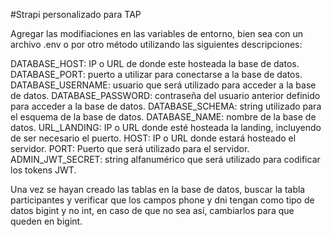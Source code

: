 #Strapi personalizado para TAP

Agregar las modifiaciones en las variables de entorno, bien sea con un archivo .env o por otro método utilizando las siguientes descripciones: 

DATABASE_HOST: IP o URL de donde este hosteada la base de datos.
DATABASE_PORT: puerto a utilizar para conectarse a la base de datos.
DATABASE_USERNAME: usuario que será utilizado para acceder a la base de datos.
DATABASE_PASSWORD: contraseña del usuario anterior definido para acceder a la base de datos.
DATABASE_SCHEMA: string utilizado para el esquema de la base de datos.
DATABASE_NAME: nombre de la base de datos.
URL_LANDING: IP o URL donde esté hosteada la landing, incluyendo de ser necesario el puerto.
HOST: IP o URL donde estará hosteado el servidor.
PORT: Puerto que será utilizado para el servidor.
ADMIN_JWT_SECRET: string alfanumérico que será utilizado para codificar los tokens JWT.

Una vez se hayan creado las tablas en la base de datos, buscar la tabla participantes y verificar que los campos phone y dni tengan como tipo de datos bigint y no int, en caso de que no sea así, cambiarlos para que queden en bigint.


